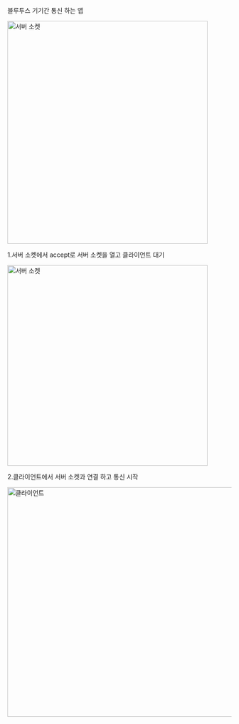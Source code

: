 블루투스 기기간 통신 하는 앱


<img width="450" height="500" alt="서버 소켓" src="https://user-images.githubusercontent.com/28819051/139631019-c1ce6940-a18c-44bb-afd4-d86f3e60660a.jpg">


1.서버 소켓에서 accept로 서버 소켓을 열고 클라이언트 대기

<img width="450" alt="서버 소켓" src="https://user-images.githubusercontent.com/28819051/139630896-2ea40998-ebc5-4fbf-8577-b8b370b9a870.PNG">


2.클라이언트에서 서버 소켓과 연결 하고 통신 시작

<img width="515" alt="클라이언트" src="https://user-images.githubusercontent.com/28819051/139630912-aaecd40b-b107-4bd2-80f1-c58ceda7ab8a.PNG">

